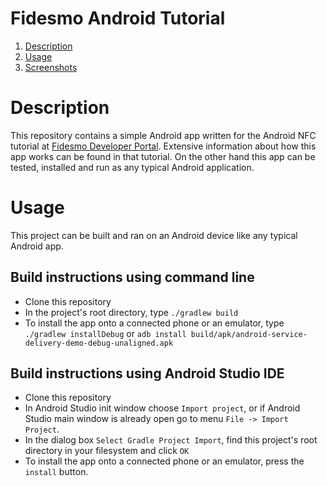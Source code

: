 # Fidesmo Android Tutorial

1. [Description](#description)
2. [Usage](#usage)
4. [Screenshots](#screenshots)

# Description
This repository contains a simple Android app written for the Android NFC
tutorial at
[Fidesmo Developer Portal](https://developer.fidesmo.com/tutorials/android).
Extensive information about how this app works can be found in that tutorial.
On the other hand this app can be tested, installed and run as any typical
Android application.

# Usage
This project can be built and ran on an Android device like any typical Android
app.

## Build instructions using command line
- Clone this repository
- In the project's root directory, type `./gradlew build`
- To install the app onto a connected phone or an emulator, type
`./gradlew installDebug` or
`adb install build/apk/android-service-delivery-demo-debug-unaligned.apk`

## Build instructions using Android Studio IDE
- Clone this repository
- In Android Studio init window choose `Import project`, or if Android Studio
main window is already open go to menu `File -> Import Project`.
- In the dialog box `Select Gradle Project Import`, find this project's root
directory in your filesystem and click `OK`
- To install the app onto a connected phone or an emulator, press the `install`
button.
